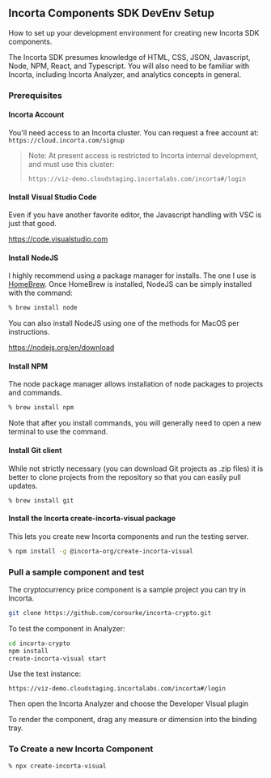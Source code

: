 ## Incorta Components SDK DevEnv Setup

How to set up your development environment for creating new Incorta SDK components. 

The Incorta SDK presumes knowledge of HTML, CSS, JSON, Javascript, Node, NPM, React, and Typescript. You will also need to be familiar with Incorta, including Incorta Analyzer, and analytics concepts in general. 

### Prerequisites

#### Incorta Account

You'll need access to an Incorta cluster. You can request a free account at: `https://cloud.incorta.com/signup`

> Note: At present access is restricted to Incorta internal development, and must use this cluster:
>
> `https://viz-demo.cloudstaging.incortalabs.com/incorta#/login`

#### Install Visual Studio Code

Even if you have another favorite editor, the Javascript handling with VSC is just that good.

https://code.visualstudio.com

#### Install NodeJS

I highly recommend using a package manager for installs. The one I use is [HomeBrew](https://brew.sh). Once HomeBrew is installed, NodeJS can be simply installed with the command: 

```bash
% brew install node
```

You can also install NodeJS using one of the methods for MacOS per instructions.  

https://nodejs.org/en/download

#### Install NPM

The node package manager allows installation of node packages to projects and commands. 

```bash
% brew install npm
```

Note that after you install commands, you will generally need to open a new terminal to use the command. 

#### Install Git client

While not strictly necessary (you can download Git projects as .zip files) it is better to clone projects from the repository so that you can easily pull updates. 

```brew
% brew install git
```

#### Install the Incorta create-incorta-visual package

This lets you create new Incorta components and run the testing server.

```bash
% npm install -g @incorta-org/create-incorta-visual
```

### Pull a sample component and test

The cryptocurrency price component is a sample project you can try in Incorta. 

```bash
git clone https://github.com/corourke/incorta-crypto.git
```

To test the component in Analyzer:

```bash
cd incorta-crypto
npm install 
create-incorta-visual start
```

Use the test instance:

`https://viz-demo.cloudstaging.incortalabs.com/incorta#/login`

Then open the Incorta Analyzer and choose the Developer Visual plugin

To render the component, drag any measure or dimension into the binding tray. 

### To Create a new Incorta Component

``` bash
% npx create-incorta-visual
```

